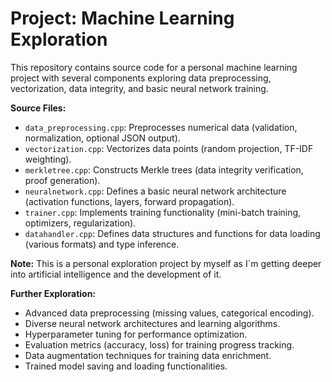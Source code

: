 # Project: Machine Learning Exploration

This repository contains source code for a personal machine learning project 
with several components exploring data preprocessing, vectorization, data integrity, 
and basic neural network training.

**Source Files:**

* `data_preprocessing.cpp`: Preprocesses numerical data (validation, normalization, 
optional JSON output).
* `vectorization.cpp`: Vectorizes data points (random projection, TF-IDF weighting).
* `merkletree.cpp`: Constructs Merkle trees (data integrity verification, proof generation).
* `neuralnetwork.cpp`: Defines a basic neural network architecture (activation functions, 
layers, forward propagation).
* `trainer.cpp`: Implements training functionality (mini-batch training, optimizers, regularization).
* `datahandler.cpp`: Defines data structures and functions for data loading (various formats) 
and type inference.

**Note:** This is a personal exploration project by myself as I`m getting deeper into artificial intelligence
and the development of it.

**Further Exploration:**

* Advanced data preprocessing (missing values, categorical encoding).
* Diverse neural network architectures and learning algorithms.
* Hyperparameter tuning for performance optimization.
* Evaluation metrics (accuracy, loss) for training progress tracking.
* Data augmentation techniques for training data enrichment.
* Trained model saving and loading functionalities.
